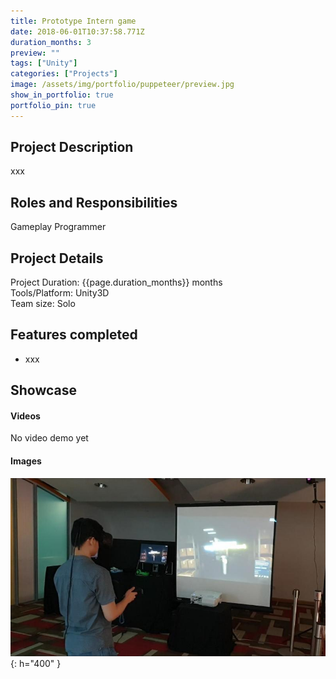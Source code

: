 ```yaml
---
title: Prototype Intern game 
date: 2018-06-01T10:37:58.771Z
duration_months: 3
preview: ""
tags: ["Unity"]
categories: ["Projects"]
image: /assets/img/portfolio/puppeteer/preview.jpg
show_in_portfolio: true
portfolio_pin: true
---
```


## **Project Description**
xxx

## **Roles and Responsibilities**
Gameplay Programmer  

## **Project Details**
Project Duration: {{page.duration_months}} months  
Tools/Platform: Unity3D  
Team size: Solo  

## Features completed  
- xxx

## **Showcase**
#### Videos  
No video demo yet

#### Images  
![](/assets/img/portfolio/puppeteer/1696666444632.jpg){: h="400" }  
